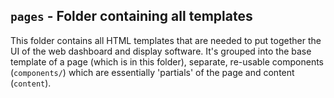 ## `pages` - Folder containing all templates
This folder contains all HTML templates that are needed to put together the UI of the web dashboard and display software. It's grouped into the base template of a page (which is in this folder), separate, re-usable components (`components/`) which are essentially 'partials' of the page and content (`content`).
